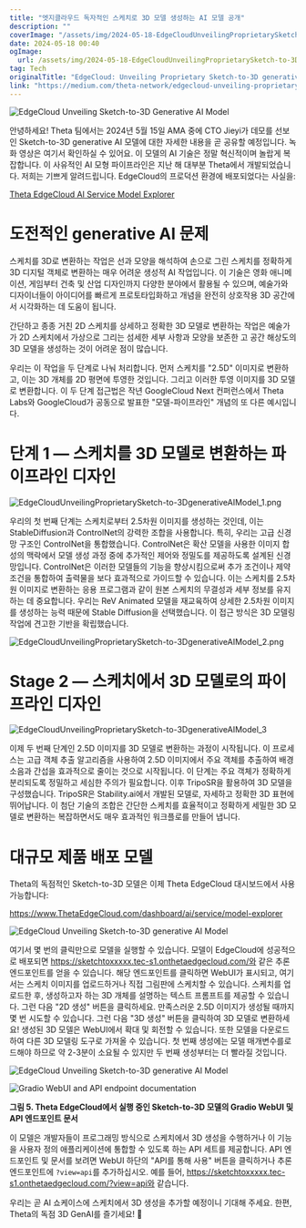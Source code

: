 ```yaml
---
title: "엣지클라우드 독자적인 스케치로 3D 모델 생성하는 AI 모델 공개"
description: ""
coverImage: "/assets/img/2024-05-18-EdgeCloudUnveilingProprietarySketch-to-3DgenerativeAIModel_0.png"
date: 2024-05-18 00:40
ogImage: 
  url: /assets/img/2024-05-18-EdgeCloudUnveilingProprietarySketch-to-3DgenerativeAIModel_0.png
tag: Tech
originalTitle: "EdgeCloud: Unveiling Proprietary Sketch-to-3D generative AI Model"
link: "https://medium.com/theta-network/edgecloud-unveiling-proprietary-sketch-to-3d-generative-ai-model-5f31c6efea8c"
---
```



![EdgeCloud Unveiling Sketch-to-3D Generative AI Model](/assets/img/2024-05-18-EdgeCloudUnveilingProprietarySketch-to-3DgenerativeAIModel_0.png)

안녕하세요! Theta 팀에서는 2024년 5월 15일 AMA 중에 CTO Jieyi가 데모를 선보인 Sketch-to-3D generative AI 모델에 대한 자세한 내용을 곧 공유할 예정입니다. 녹화 영상은 여기서 확인하실 수 있어요. 이 모델의 AI 기술은 정말 혁신적이며 놀랍게 복잡합니다. 이 사유적인 AI 모형 파이프라인은 지난 해 대부분 Theta에서 개발되었습니다. 저희는 기쁘게 알려드립니다. EdgeCloud의 프로덕션 환경에 배포되었다는 사실을:

[Theta EdgeCloud AI Service Model Explorer](https://www.ThetaEdgeCloud.com/dashboard/ai/service/model-explorer)

# 도전적인 generative AI 문제

<div class="content-ad"></div>

스케치를 3D로 변환하는 작업은 선과 모양을 해석하여 손으로 그린 스케치를 정확하게 3D 디지털 객체로 변환하는 매우 어려운 생성적 AI 작업입니다. 이 기술은 영화 애니메이션, 게임부터 건축 및 산업 디자인까지 다양한 분야에서 활용될 수 있으며, 예술가와 디자이너들이 아이디어를 빠르게 프로토타입화하고 개념을 완전히 상호작용 3D 공간에서 시각화하는 데 도움이 됩니다.

간단하고 종종 거친 2D 스케치를 상세하고 정확한 3D 모델로 변환하는 작업은 예술가가 2D 스케치에서 가상으로 그리는 섬세한 세부 사항과 모양을 보존한 고 공간 해상도의 3D 모델을 생성하는 것이 어려운 점이 많습니다.

우리는 이 작업을 두 단계로 나눠 처리합니다. 먼저 스케치를 "2.5D" 이미지로 변환하고, 이는 3D 개체를 2D 평면에 투영한 것입니다. 그리고 이러한 투영 이미지를 3D 모델로 변환합니다. 이 두 단계 접근법은 작년 GoogleCloud Next 컨퍼런스에서 Theta Labs와 GoogleCloud가 공동으로 발표한 "모델-파이프라인" 개념의 또 다른 예시입니다.

# 단계 1 — 스케치를 3D 모델로 변환하는 파이프라인 디자인

<div class="content-ad"></div>

![EdgeCloudUnveilingProprietarySketch-to-3DgenerativeAIModel_1.png](/assets/img/2024-05-18-EdgeCloudUnveilingProprietarySketch-to-3DgenerativeAIModel_1.png)

우리의 첫 번째 단계는 스케치로부터 2.5차원 이미지를 생성하는 것인데, 이는 StableDiffusion과 ControlNet의 강력한 조합을 사용합니다. 특히, 우리는 고급 신경망 구조인 ControlNet을 통합했습니다. ControlNet은 확산 모델을 사용한 이미지 합성의 맥락에서 모델 생성 과정 중에 추가적인 제어와 정밀도를 제공하도록 설계된 신경망입니다. ControlNet은 이러한 모델들의 기능을 향상시킴으로써 추가 조건이나 제약 조건을 통합하여 출력물을 보다 효과적으로 가이드할 수 있습니다. 이는 스케치를 2.5차원 이미지로 변환하는 응용 프로그램과 같이 원본 스케치의 무결성과 세부 정보를 유지하는 데 중요합니다. 우리는 ReV Animated 모델을 재교육하여 상세한 2.5차원 이미지를 생성하는 능력 때문에 Stable Diffusion을 선택했습니다. 이 접근 방식은 3D 모델링 작업에 견고한 기반을 확립했습니다.

![EdgeCloudUnveilingProprietarySketch-to-3DgenerativeAIModel_2.png](/assets/img/2024-05-18-EdgeCloudUnveilingProprietarySketch-to-3DgenerativeAIModel_2.png)

# Stage 2 — 스케치에서 3D 모델로의 파이프라인 디자인

<div class="content-ad"></div>

![EdgeCloudUnveilingProprietarySketch-to-3DgenerativeAIModel_3](/assets/img/2024-05-18-EdgeCloudUnveilingProprietarySketch-to-3DgenerativeAIModel_3.png)

이제 두 번째 단계인 2.5D 이미지를 3D 모델로 변환하는 과정이 시작됩니다. 이 프로세스는 고급 객체 추출 알고리즘을 사용하여 2.5D 이미지에서 주요 객체를 추출하여 배경 소음과 간섭을 효과적으로 줄이는 것으로 시작됩니다. 이 단계는 주요 객체가 정확하게 분리되도록 정밀하고 세심한 주의가 필요합니다. 이후 TripoSR을 활용하여 3D 모델을 구성했습니다. TripoSR은 Stability.ai에서 개발된 모델로, 자세하고 정확한 3D 표현에 뛰어납니다. 이 첨단 기술의 조합은 간단한 스케치를 효율적이고 정확하게 세밀한 3D 모델로 변환하는 복잡하면서도 매우 효과적인 워크플로를 만들어 냅니다.

# 대규모 제품 배포 모델

Theta의 독점적인 Sketch-to-3D 모델은 이제 Theta EdgeCloud 대시보드에서 사용 가능합니다:

<div class="content-ad"></div>

https://www.ThetaEdgeCloud.com/dashboard/ai/service/model-explorer

![EdgeCloud Unveiling Sketch-to-3D generative AI Model](/assets/img/2024-05-18-EdgeCloudUnveilingProprietarySketch-to-3DgenerativeAIModel_4.png)

여기서 몇 번의 클릭만으로 모델을 실행할 수 있습니다. 모델이 EdgeCloud에 성공적으로 배포되면 https://sketchtoxxxxx.tec-s1.onthetaedgecloud.com/와 같은 추론 엔드포인트를 얻을 수 있습니다. 해당 엔드포인트를 클릭하면 WebUI가 표시되고, 여기서는 스케치 이미지를 업로드하거나 직접 그림판에 스케치할 수 있습니다. 스케치를 업로드한 후, 생성하고자 하는 3D 개체를 설명하는 텍스트 프롬프트를 제공할 수 있습니다. 그런 다음 "2D 생성" 버튼을 클릭하세요. 만족스러운 2.5D 이미지가 생성될 때까지 몇 번 시도할 수 있습니다. 그런 다음 "3D 생성" 버튼을 클릭하여 3D 모델로 변환하세요! 생성된 3D 모델은 WebUI에서 확대 및 회전할 수 있습니다. 또한 모델을 다운로드하여 다른 3D 모델링 도구로 가져올 수 있습니다. 첫 번째 생성에는 모델 매개변수를로드해야 하므로 약 2-3분이 소요될 수 있지만 두 번째 생성부터는 더 빨라질 것입니다.

![EdgeCloud Unveiling Sketch-to-3D generative AI Model](/assets/img/2024-05-18-EdgeCloudUnveilingProprietarySketch-to-3DgenerativeAIModel_5.png)

<div class="content-ad"></div>

![Gradio WebUI and API endpoint documentation](/assets/img/2024-05-18-EdgeCloudUnveilingProprietarySketch-to-3DgenerativeAIModel_6.png)

**그림 5. Theta EdgeCloud에서 실행 중인 Sketch-to-3D 모델의 Gradio WebUI 및 API 엔드포인트 문서**

이 모델은 개발자들이 프로그래밍 방식으로 스케치에서 3D 생성을 수행하거나 이 기능을 사용자 정의 애플리케이션에 통합할 수 있도록 하는 API 세트를 제공합니다. API 엔드포인트 및 문서를 보려면 WebUI 하단의 "API를 통해 사용" 버튼을 클릭하거나 추론 엔드포인트에 `?view=api`를 추가하십시오. 예를 들어, https://sketchtoxxxxx.tec-s1.onthetaedgecloud.com/?view=api와 같습니다.

우리는 곧 AI 쇼케이스에 스케치에서 3D 생성을 추가할 예정이니 기대해 주세요. 한편, Theta의 독점 3D GenAI를 즐기세요! 🌟